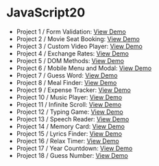 # JavaScript20

- Project 1 / Form Validation: [View Demo](https://thirsty-kowalevski-e04ec9.netlify.com/)
- Project 2 / Movie Seat Booking: [View Demo](https://modest-bhabha-a4b661.netlify.com/)
- Project 3 / Custom Video Player: [View Demo](https://inspiring-shannon-a204f7.netlify.com/)
- Project 4 / Exchange Rates: [View Demo](https://friendly-leavitt-9189a8.netlify.com/)
- Project 5 / DOM Methods: [View Demo](https://tender-goodall-f25b3d.netlify.com/)
- Project 6 / Mobile Menu and Modal: [View Demo](https://epic-agnesi-d625c6.netlify.com/)
- Project 7 / Guess Word: [View Demo](https://sad-chandrasekhar-f7a127.netlify.com/)
- Project 8 / Meal Finder: [View Demo](https://mystifying-hoover-15ee03.netlify.com/)
- Project 9 / Expense Tracker: [View Demo](https://practical-goldwasser-323a6f.netlify.com/)
- Project 10 / Music Player: [View Demo](https://romantic-goldwasser-32cdb5.netlify.com/)
- Project 11 / Infinite Scroll: [View Demo](https://flamboyant-galileo-afa9a7.netlify.com/)
- Project 12 / Typing Game: [View Demo](https://agitated-meitner-e91230.netlify.com/)
- Project 13 / Speech Reader: [View Demo](https://reverent-brahmagupta-6ec6e2.netlify.com/)
- Project 14 / Memory Card: [View Demo](https://eloquent-snyder-85c1e3.netlify.com/)
- Project 15 / Lyrics Finder: [View Demo](https://nostalgic-borg-a9219b.netlify.com/)
- Project 16 / Relax Timer: [View Demo](https://hungry-sinoussi-a683d4.netlify.com/)
- Project 17 / Year Countdown: [View Demo](https://romantic-euclid-a6d80e.netlify.com/)
- Project 18 / Guess Number: [View Demo](https://optimistic-blackwell-2c0af0.netlify.com/)
